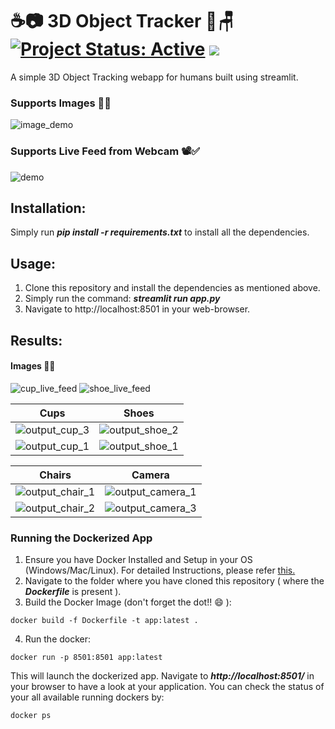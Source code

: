 # ☕📷 3D Object Tracker 👞🪑 [![Project Status: Active](https://www.repostatus.org/badges/latest/active.svg)](https://www.repostatus.org/#active) [![](https://img.shields.io/badge/Prateek-Ralhan-brightgreen.svg?colorB=ff0000)](https://prateekralhan.github.io/)
A simple 3D Object Tracking webapp for humans built using streamlit.

### Supports Images 📸✅
![image_demo](https://user-images.githubusercontent.com/29462447/155856376-464e6f70-ce7a-4c05-ab21-4ac52c072b18.gif)

### Supports Live Feed from Webcam 📽✅
![demo](https://user-images.githubusercontent.com/29462447/155856202-7e1e7896-1051-40bb-8b89-7b7293d0ca8c.gif)


## Installation:
Simply run ***pip install -r requirements.txt*** to install all the dependencies.

## Usage:
1. Clone this repository and install the dependencies as mentioned above.
2. Simply run the command: ***streamlit run app.py***
3. Navigate to http://localhost:8501 in your web-browser.

## Results:

#### Images 📸✅

![cup_live_feed](https://user-images.githubusercontent.com/29462447/155856334-f495f8db-01ba-499b-815a-31cc4374010c.png)
![shoe_live_feed](https://user-images.githubusercontent.com/29462447/155856338-83d0eab9-0817-4e38-a371-efe36f5fe88d.png)

| **Cups**  | **Shoes**  |
|-----------|------------|
| ![output_cup_3](https://user-images.githubusercontent.com/29462447/155856484-42663f2b-6d87-43c1-995e-8eb5adf44c58.jpg) | ![output_shoe_2](https://user-images.githubusercontent.com/29462447/155856514-351bac6b-05c1-47f7-a690-5dbd71a34220.jpg)  | 
| ![output_cup_1](https://user-images.githubusercontent.com/29462447/155856502-448226b7-2141-41d8-b41b-ed83bd14ff35.png) | ![output_shoe_1](https://user-images.githubusercontent.com/29462447/155856517-4d347493-2d7d-4bcd-813b-6b30b2b5c1dc.jpg)  | 

| **Chairs** | **Camera** |
|------------|------------|
| ![output_chair_1](https://user-images.githubusercontent.com/29462447/155856533-182c17ea-b078-4f30-8f9a-2843c78df136.jpg) | ![output_camera_1](https://user-images.githubusercontent.com/29462447/155856559-284b043b-afaa-4e39-a463-b1183e1a0b7a.jpg) |
| ![output_chair_2](https://user-images.githubusercontent.com/29462447/155856531-9a2436ea-a05e-4a34-be86-33178b79193a.jpg) | ![output_camera_3](https://user-images.githubusercontent.com/29462447/155856561-824c5bb4-2725-450f-bf2f-4dfa31a4c447.jpg) |

### Running the Dockerized App
1. Ensure you have Docker Installed and Setup in your OS (Windows/Mac/Linux). For detailed Instructions, please refer [this.](https://docs.docker.com/engine/install/)
2. Navigate to the folder where you have cloned this repository ( where the ***Dockerfile*** is present ).
3. Build the Docker Image (don't forget the dot!! :smile: ): 
```
docker build -f Dockerfile -t app:latest .
```
4. Run the docker:
```
docker run -p 8501:8501 app:latest
```

This will launch the dockerized app. Navigate to ***http://localhost:8501/*** in your browser to have a look at your application. You can check the status of your all available running dockers by:
```
docker ps
```
